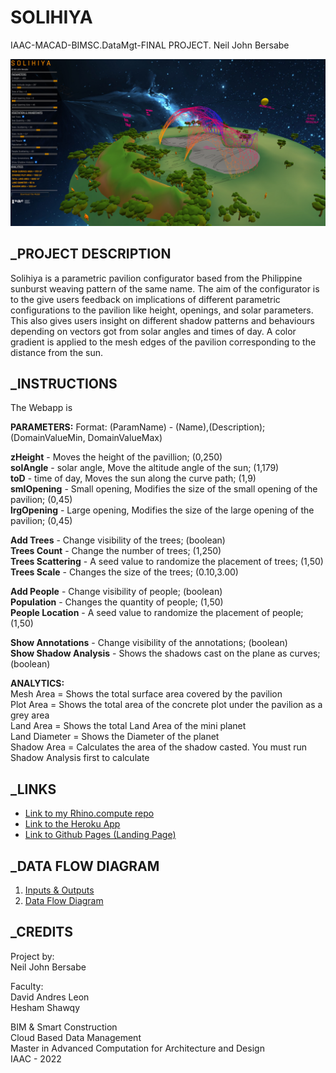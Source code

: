 # SOLIHIYA
IAAC-MACAD-BIMSC.DataMgt-FINAL PROJECT. Neil John Bersabe


![](/images/Finals.jpg?raw=true)

## _PROJECT DESCRIPTION
Solihiya is a parametric pavilion configurator based from the Philippine sunburst weaving pattern of the same name. 
The aim of the configurator is to the give users feedback on implications of different parametric configurations to the pavilion like height, openings, and solar parameters. This also gives users insight on different shadow patterns and behaviours depending on vectors got from solar angles and times of day. A color gradient is applied to the mesh edges of the pavilion corresponding to the distance from the sun.

## _INSTRUCTIONS
The Webapp is

**PARAMETERS:**
Format: (ParamName) - (Name),(Description); (DomainValueMin, DomainValueMax)  

**zHeight** - Moves the height of the pavillion; (0,250)  
**solAngle** - solar angle, Move the altitude angle of the sun; (1,179)  
**toD** - time of day, Moves the sun along the curve path; (1,9)  
**smlOpening** - Small opening, Modifies the size of the small opening of the pavilion; (0,45)  
**lrgOpening** - Large opening, Modifies the size of the large opening of the pavilion; (0,45) 

**Add Trees** - Change visibility of the trees; (boolean)  
**Trees Count** - Change the number of trees; (1,250)  
**Trees Scattering** - A seed value to randomize the placement of trees; (1,50)  
**Trees Scale** - Changes the size of the trees; (0.10,3.00)  

**Add People** - Change visibility of people; (boolean)  
**Population** - Changes the quantity of people; (1,50)  
**People Location** - A seed value to randomize the placement of people; (1,50)  

**Show Annotations** - Change visibility of the annotations; (boolean)  
**Show Shadow Analysis** - Shows the shadows cast on the plane as curves; (boolean)  

**ANALYTICS:**  
Mesh Area = Shows the total surface area covered by the pavilion  
Plot Area = Shows the total area of the concrete plot under the pavilion as a grey area  
Land Area = Shows the total Land Area of the mini planet  
Land Diameter = Shows the Diameter of the planet  
Shadow Area = Calculates the area of the shadow casted. You must run Shadow Analysis first to calculate  



## _LINKS
- [Link to my Rhino.compute repo](https://github.com/NeilBersabe-Iaac/compute.rhino3d.appserver/tree/main/src/examples/solihiya00_v3)
- [Link to the Heroku App](https://bimsc22-neiljohnbersabe.herokuapp.com/examples/solihiya00_v3/)
- [Link to Github Pages (Landing Page)](https://neilbersabe-iaac.github.io/IAAC-BIMSC-FINAL/)


## _DATA FLOW DIAGRAM
1. [Inputs & Outputs](docs/InputOutput.jpg)
2. [Data Flow Diagram](docs/DataFlow.png)

## _CREDITS
Project by:  
Neil John Bersabe

Faculty:  
David Andres Leon  
Hesham Shawqy  


BIM & Smart Construction  
Cloud Based Data Management  
Master in Advanced Computation for Architecture and Design  
IAAC - 2022



